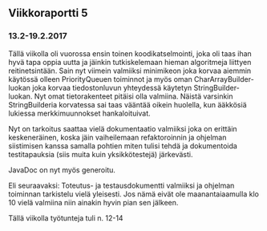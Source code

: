 ## Viikkoraportti 5

### 13.2-19.2.2017

Tällä viikolla oli vuorossa ensin toinen koodikatselmointi, joka oli taas ihan hyvä tapa oppia uutta ja jäinkin tutkiskelemaan hieman algoritmeja liittyen reitinetsintään. Sain nyt viimein valmiiksi minimikeon joka korvaa aiemmin käytössä olleen PriorityQueuen toiminnot ja myös oman CharArrayBuilder-luokan joka korvaa tiedostonluvun yhteydessä käytetyn StringBuilder-luokan. Nyt omat tietorakenteet pitäisi olla valmiina. Näistä varsinkin StringBuilderia korvatessa sai taas vääntää oikein huolella, kun ääkkösiä lukiessa merkkimuunnokset hankaloituivat.

Nyt on tarkoitus saattaa vielä dokumentaatio valmiiksi joka on erittäin keskeneräinen, koska jäin vaiheilemaan refaktoroinnin ja ohjelman siistimisen kanssa samalla pohtien miten tulisi tehdä ja dokumentoida testitapauksia (siis muita kuin yksikkötestejä) järkevästi.

JavaDoc on nyt myös generoitu.

Eli seuraavaksi: Toteutus- ja testausdokumentti valmiiksi ja ohjelman toiminnan tarkistelu vielä yleisesti. Jos nämä eivät ole maanantaiaamulla klo 10 vielä valmiina niin ainakin hyvin pian sen jälkeen. 

Tällä viikolla työtunteja tuli n. 12-14
